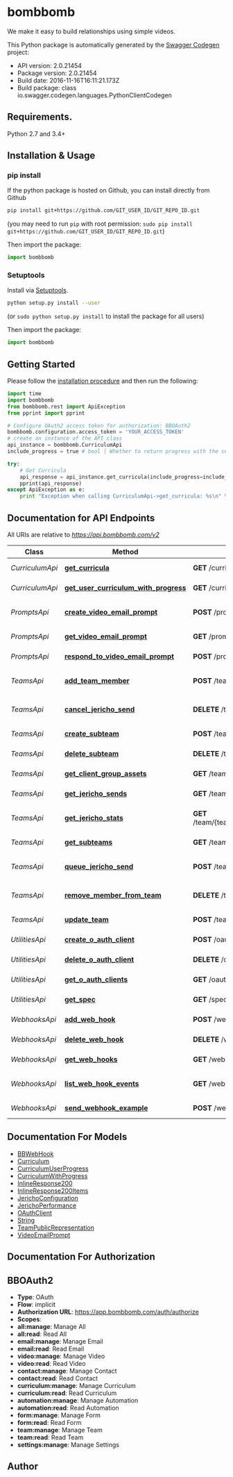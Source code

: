 # bombbomb
We make it easy to build relationships using simple videos.

This Python package is automatically generated by the [Swagger Codegen](https://github.com/swagger-api/swagger-codegen) project:

- API version: 2.0.21454
- Package version: 2.0.21454
- Build date: 2016-11-16T16:11:21.173Z
- Build package: class io.swagger.codegen.languages.PythonClientCodegen

## Requirements.

Python 2.7 and 3.4+

## Installation & Usage
### pip install

If the python package is hosted on Github, you can install directly from Github

```sh
pip install git+https://github.com/GIT_USER_ID/GIT_REPO_ID.git
```
(you may need to run `pip` with root permission: `sudo pip install git+https://github.com/GIT_USER_ID/GIT_REPO_ID.git`)

Then import the package:
```python
import bombbomb 
```

### Setuptools

Install via [Setuptools](http://pypi.python.org/pypi/setuptools).

```sh
python setup.py install --user
```
(or `sudo python setup.py install` to install the package for all users)

Then import the package:
```python
import bombbomb
```

## Getting Started

Please follow the [installation procedure](#installation--usage) and then run the following:

```python
import time
import bombbomb
from bombbomb.rest import ApiException
from pprint import pprint

# Configure OAuth2 access token for authorization: BBOAuth2
bombbomb.configuration.access_token = 'YOUR_ACCESS_TOKEN'
# create an instance of the API class
api_instance = bombbomb.CurriculumApi
include_progress = true # bool | Whether to return progress with the curriculum. (optional)

try:
    # Get Curricula
    api_response = api_instance.get_curricula(include_progress=include_progress)
    pprint(api_response)
except ApiException as e:
    print "Exception when calling CurriculumApi->get_curricula: %s\n" % e

```

## Documentation for API Endpoints

All URIs are relative to *https://api.bombbomb.com/v2*

Class | Method | HTTP request | Description
------------ | ------------- | ------------- | -------------
*CurriculumApi* | [**get_curricula**](docs/CurriculumApi.md#get_curricula) | **GET** /curricula/ | Get Curricula
*CurriculumApi* | [**get_user_curriculum_with_progress**](docs/CurriculumApi.md#get_user_curriculum_with_progress) | **GET** /curriculum/getForUserWithProgress | Get Detailed For User
*PromptsApi* | [**create_video_email_prompt**](docs/PromptsApi.md#create_video_email_prompt) | **POST** /prompt | Prompts user to send a video
*PromptsApi* | [**get_video_email_prompt**](docs/PromptsApi.md#get_video_email_prompt) | **GET** /prompt/{id} | Gets a prompt
*PromptsApi* | [**respond_to_video_email_prompt**](docs/PromptsApi.md#respond_to_video_email_prompt) | **POST** /prompt/{id}/response | Respond to a prompt
*TeamsApi* | [**add_team_member**](docs/TeamsApi.md#add_team_member) | **POST** /team/{teamId}/member | Add Member to Team
*TeamsApi* | [**cancel_jericho_send**](docs/TeamsApi.md#cancel_jericho_send) | **DELETE** /team/{teamId}/jericho/{jerichoId} | Cancel a Jericho Send
*TeamsApi* | [**create_subteam**](docs/TeamsApi.md#create_subteam) | **POST** /team/{teamId}/subteam | Add a Subteam
*TeamsApi* | [**delete_subteam**](docs/TeamsApi.md#delete_subteam) | **DELETE** /team/{teamId}/subteam | Delete Subteam
*TeamsApi* | [**get_client_group_assets**](docs/TeamsApi.md#get_client_group_assets) | **GET** /team/assets/ | Lists team assets
*TeamsApi* | [**get_jericho_sends**](docs/TeamsApi.md#get_jericho_sends) | **GET** /team/{teamId}/jericho | List Jericho Sends
*TeamsApi* | [**get_jericho_stats**](docs/TeamsApi.md#get_jericho_stats) | **GET** /team/{teamId}/jericho/{jerichoId}/performance | Gets Jericho performance statistics
*TeamsApi* | [**get_subteams**](docs/TeamsApi.md#get_subteams) | **GET** /team/{teamId}/subteam | List Subteams
*TeamsApi* | [**queue_jericho_send**](docs/TeamsApi.md#queue_jericho_send) | **POST** /team/{teamId}/jericho | Creates a Jericho send.
*TeamsApi* | [**remove_member_from_team**](docs/TeamsApi.md#remove_member_from_team) | **DELETE** /team/{teamId}/member/{userId} | Remove Member from Team
*TeamsApi* | [**update_team**](docs/TeamsApi.md#update_team) | **POST** /team/{teamId} | Update a team
*UtilitiesApi* | [**create_o_auth_client**](docs/UtilitiesApi.md#create_o_auth_client) | **POST** /oauthclient | Create an OAuth Client
*UtilitiesApi* | [**delete_o_auth_client**](docs/UtilitiesApi.md#delete_o_auth_client) | **DELETE** /oauthclient/{id} | Delete an OAuth Client
*UtilitiesApi* | [**get_o_auth_clients**](docs/UtilitiesApi.md#get_o_auth_clients) | **GET** /oauthclient | Lists OAuth Clients
*UtilitiesApi* | [**get_spec**](docs/UtilitiesApi.md#get_spec) | **GET** /spec | Describes this api
*WebhooksApi* | [**add_web_hook**](docs/WebhooksApi.md#add_web_hook) | **POST** /webhook | Add Webhook
*WebhooksApi* | [**delete_web_hook**](docs/WebhooksApi.md#delete_web_hook) | **DELETE** /webhook/{hookId} | Deletes Webhook
*WebhooksApi* | [**get_web_hooks**](docs/WebhooksApi.md#get_web_hooks) | **GET** /webhook/ | Lists Webhooks
*WebhooksApi* | [**list_web_hook_events**](docs/WebhooksApi.md#list_web_hook_events) | **GET** /webhook/events | Describe WebHook Events
*WebhooksApi* | [**send_webhook_example**](docs/WebhooksApi.md#send_webhook_example) | **POST** /webhook/test | Sends test Webhook


## Documentation For Models

 - [BBWebHook](docs/BBWebHook.md)
 - [Curriculum](docs/Curriculum.md)
 - [CurriculumUserProgress](docs/CurriculumUserProgress.md)
 - [CurriculumWithProgress](docs/CurriculumWithProgress.md)
 - [InlineResponse200](docs/InlineResponse200.md)
 - [InlineResponse200Items](docs/InlineResponse200Items.md)
 - [JerichoConfiguration](docs/JerichoConfiguration.md)
 - [JerichoPerformance](docs/JerichoPerformance.md)
 - [OAuthClient](docs/OAuthClient.md)
 - [String](docs/String.md)
 - [TeamPublicRepresentation](docs/TeamPublicRepresentation.md)
 - [VideoEmailPrompt](docs/VideoEmailPrompt.md)


## Documentation For Authorization


## BBOAuth2

- **Type**: OAuth
- **Flow**: implicit
- **Authorization URL**: https://app.bombbomb.com/auth/authorize
- **Scopes**: 
 - **all:manage**: Manage All
 - **all:read**: Read All
 - **email:manage**: Manage Email
 - **email:read**: Read Email
 - **video:manage**: Manage Video
 - **video:read**: Read Video
 - **contact:manage**: Manage Contact
 - **contact:read**: Read Contact
 - **curriculum:manage**: Manage Curriculum
 - **curriculum:read**: Read Curriculum
 - **automation:manage**: Manage Automation
 - **automation:read**: Read Automation
 - **form:manage**: Manage Form
 - **form:read**: Read Form
 - **team:manage**: Manage Team
 - **team:read**: Read Team
 - **settings:manage**: Manage Settings


## Author



